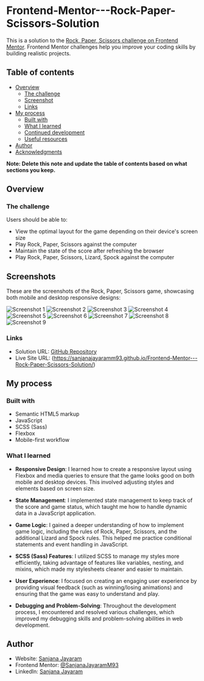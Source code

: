 # Frontend-Mentor---Rock-Paper-Scissors-Solution

This is a solution to the [Rock, Paper, Scissors challenge on Frontend Mentor](https://www.frontendmentor.io/challenges/rock-paper-scissors-game-pTgwgvgH). Frontend Mentor challenges help you improve your coding skills by building realistic projects. 

## Table of contents

- [Overview](#overview)
  - [The challenge](#the-challenge)
  - [Screenshot](#screenshot)
  - [Links](#links)
- [My process](#my-process)
  - [Built with](#built-with)
  - [What I learned](#what-i-learned)
  - [Continued development](#continued-development)
  - [Useful resources](#useful-resources)
- [Author](#author)
- [Acknowledgments](#acknowledgments)

**Note: Delete this note and update the table of contents based on what sections you keep.**

## Overview

### The challenge

Users should be able to:

- View the optimal layout for the game depending on their device's screen size
- Play Rock, Paper, Scissors against the computer
- Maintain the state of the score after refreshing the browser 
- Play Rock, Paper, Scissors, Lizard, Spock against the computer 


## Screenshots

These are the screenshots of the Rock, Paper, Scissors game, showcasing both mobile and desktop responsive designs:

![Screenshot 1](Screenshots/Screenshot1.png)
![Screenshot 2](Screenshots/Screenshot2.png)
![Screenshot 3](Screenshots/Screenshot3.png)
![Screenshot 4](Screenshots/Screenshot4.png)
![Screenshot 5](Screenshots/Screenshot5.png)
![Screenshot 6](Screenshots/Screenshot6.png)
![Screenshot 7](Screenshots/Screenshot7.png)
![Screenshot 8](Screenshots/Screenshot8.png)
![Screenshot 9](Screenshots/Screenshot9.png)






### Links


- Solution URL: [GitHub Repository](https://github.com/SanjanaJayaramM93/Frontend-Mentor---Rock-Paper-Scissors-Solution.git)
- Live Site URL: (https://sanjanajayaramm93.github.io/Frontend-Mentor---Rock-Paper-Scissors-Solution/)


## My process

### Built with

- Semantic HTML5 markup
- JavaScript
- SCSS (Sass)
- Flexbox
- Mobile-first workflow




### What I learned

- **Responsive Design**: I learned how to create a responsive layout using Flexbox and media queries to ensure that the game looks good on both mobile and desktop devices. This involved adjusting styles and elements based on screen size.

- **State Management**: I implemented state management to keep track of the score and game status, which taught me how to handle dynamic data in a JavaScript application.

- **Game Logic**: I gained a deeper understanding of how to implement game logic, including the rules of Rock, Paper, Scissors, and the additional Lizard and Spock rules. This helped me practice conditional statements and event handling in JavaScript.

- **SCSS (Sass) Features**: I utilized SCSS to manage my styles more efficiently, taking advantage of features like variables, nesting, and mixins, which made my stylesheets cleaner and easier to maintain.

- **User Experience**: I focused on creating an engaging user experience by providing visual feedback (such as winning/losing animations) and ensuring that the game was easy to understand and play.

- **Debugging and Problem-Solving**: Throughout the development process, I encountered and resolved various challenges, which improved my debugging skills and problem-solving abilities in web development.



## Author

- Website: [Sanjana Jayaram](https://sanjanajayaramm.netlify.app/)
- Frontend Mentor: [@SanjanaJayaramM93](https://www.frontendmentor.io/profile/SanjanaJayaramM93)
- LinkedIn: [Sanjana Jayaram](https://www.linkedin.com/in/sanjana-jayaram-mottemmal-435133235/)



